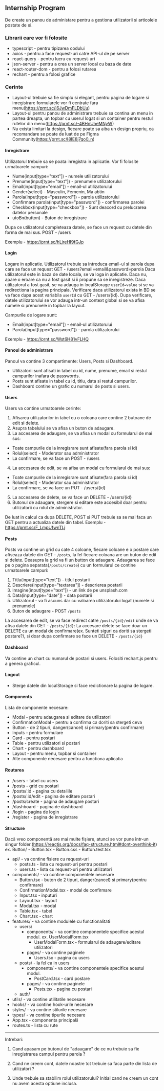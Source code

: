 ## Internship Program

De create un panou de administare pentru a gestiona utilizatorii si articolele postate de ei.

### Librarii care vor fi folosite

- typescript - pentru tipizarea codului
- axios - pentru a face request-uri catre API-ul de pe server
- react-query - pentru lucru cu request-uri
- json-server - pentru a crea un server local cu baza de date
- react-router-dom - pentru a folosi rutarea
- rechart - pentru a folosi grafice

### Cerinte

- Layout-ul trebuie sa fie simplu si elegant, pentru pagina de logare si inregistrare formularele vor fi centrate fara menu(https://prnt.sc/l6JwDmFLDbUu)
- Layout-ul pentru panou de administrare trebuie sa contina un menu in partea dreapta, un topbar cu userul logat si un container pentru restul rutelor din menu(https://prnt.sc/-4BHnUheMNyW)
- Nu exista limitari la design, fiecare poate sa aiba un design propriu, ca recomandare se poate de luat de pe Figma Community(https://prnt.sc/I8IE8j7qo0_n)

#### Inregistrare

Utilizatorul trebuie sa se poata inregistra in aplicatie. Vor fi folosite urmatoarele campuri:

- Nume(input[type="text"]) - numele utilizatorului
- Prenume(input[type="text"]) - prenumele utilizatorului
- Email(input[type="email"]) - email-ul utilizatorului
- Gender(select) - Masculin, Femenin, Ma abtin
- Parola(input[type="password"]) - parola utilizatorului
- Confirmare parola(input[type="password"]) - confirmarea parolei
- Checkbox(input[type="checkbox"]) - Sunt deacord cu prelucrarea datelor personale
- utoBn(button) - Buton de inregistrare

Dupa ce utilizatorul completeaza datele, se face un request cu datele din forma de mai sus. POST - /users

Exemplu - https://prnt.sc/hLjreHI9fGJp

#### Login

Logare in aplicatie. Utilizatorul trebuie sa introduca email-ul si parola dupa care se face un request GET - /users?email=email&password=parola
Daca utilizatorul este in baza de date locala, se va loga in aplicatie. Daca nu, apare o eroare ca nu a fost gasit si ii propune sa se inregistreze.
Daca utilizatorul a fost gasit, se va adauga in localStorage `userId=value` si se va redirectiona la pagina principala. Verificare daca utilizatorul exista in BD se va face dupa acest variabila `userId` cu GET - /users/{id}. Dupa verificare, datele utilizatorului se vor adauga intr-un context global si se va afisa numele si prenumele in topbar la layout.

Campurile de logare sunt:

- Email(input[type="email"]) - email-ul utilizatorului
- Parola(input[type="password"]) - parola utilizatorului

Exemplu - https://prnt.sc/Wst6H81vFLHQ

#### Panoul de administrare

Panoul va contine 3 compartimente: Users, Posts si Dashboard.

- Utilizatorii sunt afisati in tabel cu id, nume, prenume, email si restul campurilor inafara de passwords.
- Posts sunt afisate in tabel cu id, titlu, data si restul campurilor.
- Dashboard contine un grafic cu numarul de posts si users.

#### Users

Users va contine urmatoarele cerinte:

1. Afisarea utilizatorilor in tabel cu o coloana care contine 2 butoane de edit si delete.
2. Asupra tabelului se va afisa un buton de adaugare.
3. La accesarea de adaugare, se va afisa un modal cu formularul de mai sus:

- Toate campurile de la inregisrare sunt afisate(fara parola si id)
- Rolul(select) - Moderator sau administrator
- La confirmare, se va face un POST - /users

4. La accesarea de edit, se va afisa un modal cu formularul de mai sus:

- Toate campurile de la inregisrare sunt afisate(fara parola si id)
- Rolul(select) - Moderator sau administrator
- La confirmare, se va face un PUT - /users/{id}

5. La accesarea de delete, se va face un DELETE - /users/{id}
6. Butonul de adaugare, stergere si editare este accesibil doar pentru utilizatorii cu rolul de administrator.

De luat in calcul ca dupa DELETE, POST si PUT trebuie sa se mai faca un GET pentru a actualiza datele din tabel.
Exemplu - https://prnt.sc/F_LmpUfwnTLj

#### Posts

Posts va contine un grid cu cate 4 coloane, fiecare coloane e o postare care afiseaza datele din GET - `/posts`, la fel fiecare coloana are un buton de edit si delete.
Deasupra la grid va fi un button de adaugare. Adaugarea se face pe o pagina separata(`/posts/create`) cu un formularul ce contine urmatoarele campuri:

1. Titlu(input[type="text"]) - titlul postarii
2. Descriere(input[type="textarea"]) - descrierea postarii
3. Imagine(input[type="text"]) - un link de pe unsplash.com
4. Data(input[type="date"]) - data postarii
5. Utilizatorul - va fi ascuns dar cu valoarea utilizatorului logat (numele si prenumele)
6. Buton de adaugare - POST `/posts`

La accesarea de edit, se va face redirect catre `/posts/{id}/edit` unde se va afisa datele din GET - `/posts/{id}`:
La accesare delete se face doar un DELETE cu un modal de confirmare(ex. Sunteti siguri ca doriti sa stergeti postare?), si doar dupa confirmare se face un DELETE - `/posts/{id}`

#### Dashboard

Va contine un chart cu numarul de postari si users. Folositi rechart.js pentru a genera graficul.

#### Logout

- Sterge datele din localStorage si face redictionare la pagina de logare.

#### Components

Lista de componente necesare:

- Modal - pentru adaugarea si editare de utilizatori
- ConfirmationModal - pentru a confirma ca doriti sa stergeti ceva
- Button - de 2 tipuri, danger(cancel) si primary(pentru confirmare)
- Inputs - pentru formulare
- Card - pentru postari
- Table - pentru utilizatori si postari
- Chart - pentru dashboard
- Layout - pentru menu, topbar si container
- Alte componente necesare pentru a functiona aplicatia

#### Routarea

- /users - tabel cu users
- /posts - grid cu postari
- /posts/:id - pagina cu detaliile
- /posts/:id/edit - pagina de editare postari
- /posts/create - pagina de adaugare postari
- /dashboard - pagina de dashboard
- /login - pagina de login
- /register - pagina de inregistrare

#### Structure

Dacă vreo componentă are mai multe fișiere, atunci se vor pune într-un singur folder.(https://reactjs.org/docs/faq-structure.html#dont-overthink-it)
ex. Button/ - Button.tsx - Button.css - Button.test.tsx

- api/ - va contine fisiere cu request-uri
  - posts.ts - lista cu request-uri pentru postari
  - users.ts - lista cu request-uri pentru utilizatori
- components/ - va contine componentele necesare
  - Button.tsx - buton de 2 tipuri, danger(cancel) si primary(pentru confirmare)
  - ConfirmationModal.tsx - modal de confirmare
  - Input.tsx - inputuri
  - Layout.tsx - layout
  - Modal.tsx - modal
  - Table.tsx - tabel
  - Chart.tsx - chart
- features/ - va contine modulele cu functionalitati
  - users/
    - components/ - va contine componentele specifice acestul modul. ex. UserModalForm.tsx
      - UserModalForm.tsx - formularul de adaugare/editare utilizatori
    - pages/ - va contine paginele
      - Users.tsx - pagina cu users
  - posts/ - la fel ca in users
    - components/ - va contine componentele specifice acestul modul.
      - PostCard.tsx - card postare
    - pages/ - va contine paginele
      - Posts.tsx - pagina cu postari
  - auth/
- utils/ - va contine utilitatile necesare
- hooks/ - va contine hook-urile necesare
- styles/ - va contine stilurile necesare
- types/ - va contine tipurile necesare
- App.tsx - componenta principală
- routes.ts - lista cu rute






----------------------------------------------------

Intrebari:

1) Cand apasam pe butonul de "adaugare" de ce nu trebuie sa fie inregistrarea campul pentru parola ?

2) Cand ne creem cont, datele noastre tot trebuie sa faca parte din lista de utilizatori ?

3) Unde trebuie sa stabilim rolul utilizatorului? Initial cand ne creem un cont nu avem acesta optiune inclusa.

